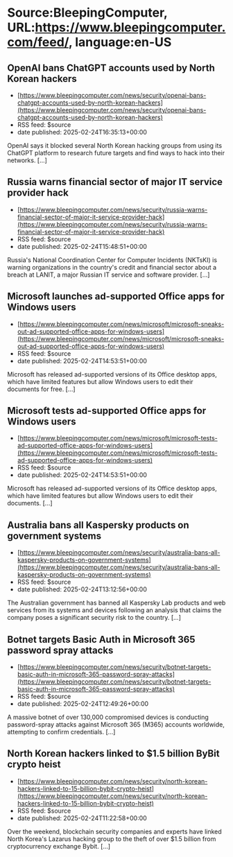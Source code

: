 # Source:BleepingComputer, URL:https://www.bleepingcomputer.com/feed/, language:en-US

## OpenAI bans ChatGPT accounts used by North Korean hackers
 - [https://www.bleepingcomputer.com/news/security/openai-bans-chatgpt-accounts-used-by-north-korean-hackers](https://www.bleepingcomputer.com/news/security/openai-bans-chatgpt-accounts-used-by-north-korean-hackers)
 - RSS feed: $source
 - date published: 2025-02-24T16:35:13+00:00

OpenAI says it blocked several North Korean hacking groups from using its ChatGPT platform to research future targets and find ways to hack into their networks. [...]

## Russia warns financial sector of major IT service provider hack
 - [https://www.bleepingcomputer.com/news/security/russia-warns-financial-sector-of-major-it-service-provider-hack](https://www.bleepingcomputer.com/news/security/russia-warns-financial-sector-of-major-it-service-provider-hack)
 - RSS feed: $source
 - date published: 2025-02-24T15:48:51+00:00

Russia's National Coordination Center for Computer Incidents (NKTsKI) is warning organizations in the country's credit and financial sector about a breach at LANIT, a major Russian IT service and software provider. [...]

## Microsoft launches ad-supported Office apps for Windows users
 - [https://www.bleepingcomputer.com/news/microsoft/microsoft-sneaks-out-ad-supported-office-apps-for-windows-users](https://www.bleepingcomputer.com/news/microsoft/microsoft-sneaks-out-ad-supported-office-apps-for-windows-users)
 - RSS feed: $source
 - date published: 2025-02-24T14:53:51+00:00

Microsoft has released ad-supported versions of its Office desktop apps, which have limited features but allow Windows users to edit their documents for free. [...]

## Microsoft tests ad-supported Office apps for Windows users
 - [https://www.bleepingcomputer.com/news/microsoft/microsoft-tests-ad-supported-office-apps-for-windows-users](https://www.bleepingcomputer.com/news/microsoft/microsoft-tests-ad-supported-office-apps-for-windows-users)
 - RSS feed: $source
 - date published: 2025-02-24T14:53:51+00:00

Microsoft has released ad-supported versions of its Office desktop apps, which have limited features but allow Windows users to edit their documents. [...]

## Australia bans all Kaspersky products on government systems
 - [https://www.bleepingcomputer.com/news/security/australia-bans-all-kaspersky-products-on-government-systems](https://www.bleepingcomputer.com/news/security/australia-bans-all-kaspersky-products-on-government-systems)
 - RSS feed: $source
 - date published: 2025-02-24T13:12:56+00:00

The Australian government has banned all Kaspersky Lab products and web services from its systems and devices following an analysis that claims the company poses a significant security risk to the country. [...]

## Botnet targets Basic Auth in Microsoft 365 password spray attacks
 - [https://www.bleepingcomputer.com/news/security/botnet-targets-basic-auth-in-microsoft-365-password-spray-attacks](https://www.bleepingcomputer.com/news/security/botnet-targets-basic-auth-in-microsoft-365-password-spray-attacks)
 - RSS feed: $source
 - date published: 2025-02-24T12:49:26+00:00

A massive botnet of over 130,000 compromised devices is conducting password-spray attacks against Microsoft 365 (M365) accounts worldwide, attempting to confirm credentials. [...]

## North Korean hackers linked to $1.5 billion ByBit crypto heist
 - [https://www.bleepingcomputer.com/news/security/north-korean-hackers-linked-to-15-billion-bybit-crypto-heist](https://www.bleepingcomputer.com/news/security/north-korean-hackers-linked-to-15-billion-bybit-crypto-heist)
 - RSS feed: $source
 - date published: 2025-02-24T11:22:58+00:00

​Over the weekend, blockchain security companies and experts have linked North Korea's Lazarus hacking group to the theft of over $1.5 billion from cryptocurrency exchange Bybit. [...]

